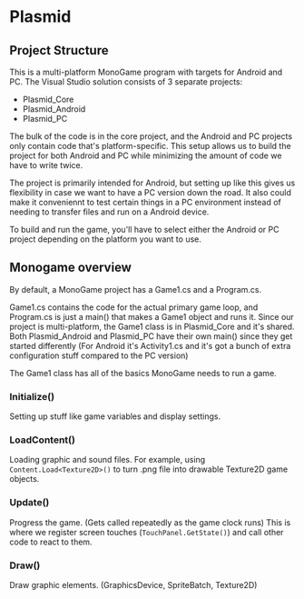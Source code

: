 # Plasmid

## Project Structure
This is a multi-platform MonoGame program with targets for Android and PC.
The Visual Studio solution consists of 3 separate projects:
* Plasmid_Core
* Plasmid_Android
* Plasmid_PC

The bulk of the code is in the core project, and the Android and PC projects only contain code that's platform-specific.
This setup allows us to build the project for both Android and PC while minimizing the amount of code we have to write twice.

The project is primarily intended for Android, but setting up like this gives us flexibility in case we want to have a PC version down the road. It also could make it conveniennt to test certain things in a PC environment instead of needing to transfer files and run on a Android device.

To build and run the game, you'll have to select either the Android or PC project depending on the platform you want to use.

## Monogame overview

By default, a MonoGame project has a Game1.cs and a Program.cs.

Game1.cs contains the code for the actual primary game loop, and Program.cs is just a main() that makes a Game1 object and runs it. Since our project is multi-platform, the Game1 class is in Plasmid_Core and it's shared. Both Plasmid_Android and Plasmid_PC have their own main() since they get started differently (For Android it's Activity1.cs and it's got a bunch of extra configuration stuff compared to the PC version)

The Game1 class has all of the basics MonoGame needs to run a game.

### Initialize()
Setting up stuff like game variables and display settings.
### LoadContent()
Loading graphic and sound files.
For example, using `Content.Load<Texture2D>()` to turn .png file into drawable Texture2D game objects.
### Update()
Progress the game. (Gets called repeatedly as the game clock runs)
This is where we register screen touches (`TouchPanel.GetState()`) and call other code to react to them.
### Draw()
Draw graphic elements.
(GraphicsDevice, SpriteBatch, Texture2D)
